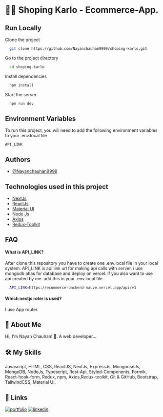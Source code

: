# 🥼🛒 Shoping Karlo - Ecommerce-App.

## Run Locally

Clone the project

```bash
  git clone https://github.com/Nayanchauhan9999/shoping-karlo.git
```

Go to the project directory

```bash
  cd shoping-karlo

```

Install dependencies

```bash
  npm install
```

Start the server

```bash
  npm run dev
```


## Environment Variables

To run this project, you will need to add the following environment variables to your .env.local file

`API_LINK`

## Authors

- [@Nayanchauhan9999](https://github.com/Nayanchauhan9999)


## Technologies used in this project

 - [NextJs](https://nextjs.org/)
 - [ReactJs](https://react.dev/)
 - [Material UI](https://mui.com/material-ui/)
 - [Node Js](https://nodejs.org/en)
 - [Axios](https://axios-http.com/)
 - [Redux-Toolkit](https://redux-toolkit.js.org/)


## FAQ

#### What is API_LINK?

After clone this repository you have to create one .env.local file in your local system. API_LINK is api link url for making api calls with server. i use mongodb atlas for database and deploy on vercel. if you also want to use api created by me. add this in your .env.local file.

```bash
  API_LINK=https://ecommerce-backend-mauve.vercel.app/api/v1
```

#### Which nextjs roter is used?
I use App router.

## 🚀 About Me
Hi, I'm Nayan Chauhan! 👋. A web developer...


## 🛠 My Skills
Javascript, HTML, CSS, ReactJS, NextJs, ExpressJs, MongooseJs, MongoDB, NodeJs, Typescript, Rest-Api, Styled-Components, Formik, React-hook-form, Redux, npm, Axios,Redux-toolkit, Git & GitHub, Bootstrap, TailwindCSS, Material UI.


## 🔗 Links
[![portfolio](https://img.shields.io/badge/my_portfolio-000?style=for-the-badge&logo=ko-fi&logoColor=white)](https://nayan-chauhan-portfolio.vercel.app/)
[![linkedin](https://img.shields.io/badge/linkedin-0A66C2?style=for-the-badge&logo=linkedin&logoColor=white)](https://www.linkedin.com/in/chauhan-nayan)